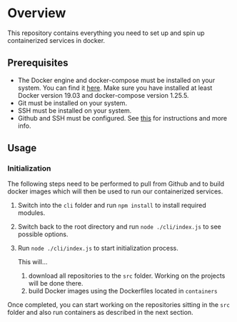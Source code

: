 # Overview

This repository contains everything you need to set up and spin up containerized services in docker.

## Prerequisites

- The Docker engine and docker-compose must be installed on your system. You can find it [here](https://docs.docker.com/engine/install/). Make sure you have installed at least  Docker version 19.03 and docker-compose version 1.25.5.
- Git must be installed on your system.
- SSH must be installed on your system.
- Github and SSH must be configured. See [this](https://kamarada.github.io/en/2019/07/14/using-git-with-ssh-keys/#.Xs9qyhMzZTY) for instructions and more info.

## Usage

### Initialization

The following steps need to be performed to pull from Github and to build docker images which will then be used to run our containerized services.

1. Switch into the `cli` folder and run `npm install` to install required modules.  

2. Switch back to the root directory and run `node ./cli/index.js` to see possible options.

3. Run `node ./cli/index.js` to start initialization process.

   This will...

   1. download all repositories to the `src` folder. Working on the projects will be done there.
   2. build Docker images using the Dockerfiles located in `containers`

Once completed, you can start working on the repositories sitting in the `src` folder and also run containers as described in the next section.
